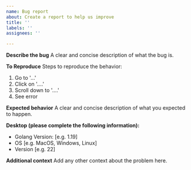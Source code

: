 ```yaml
---
name: Bug report
about: Create a report to help us improve
title: ''
labels: ''
assignees: ''

---
```


**Describe the bug**
A clear and concise description of what the bug is.

**To Reproduce**
Steps to reproduce the behavior:
1. Go to '...'
2. Click on '....'
3. Scroll down to '....'
4. See error

**Expected behavior**
A clear and concise description of what you expected to happen.

**Desktop (please complete the following information):**
 - Golang Version: [e.g. 1.19]
 - OS [e.g. MacOS, Windows, Linux]
 - Version [e.g. 22]

**Additional context**
Add any other context about the problem here.

